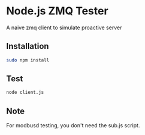 # Node.js ZMQ Tester
A naive zmq client to simulate proactive server

## Installation
```bash
sudo npm install 
```

## Test
```bash
node client.js
```

## Note
For modbusd testing, you don't need the sub.js script. 
